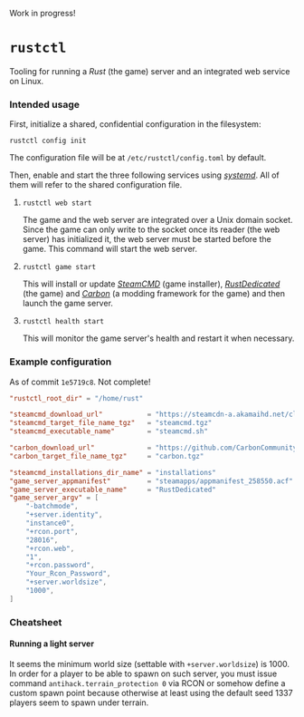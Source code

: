 Work in progress!

# `rustctl`

Tooling for running a _Rust_ (the game) server and an integrated web service on Linux.

### Intended usage

First, initialize a shared, confidential configuration in the filesystem:

```
rustctl config init
```

The configuration file will be at `/etc/rustctl/config.toml` by default.

Then, enable and start the three following services using [_systemd_][systemd-website]. All of them
will refer to the shared configuration file.

1. `rustctl web start`

   The game and the web server are integrated over a Unix domain socket. Since the game can only
   write to the socket once its reader (the web server) has initialized it, the web server must be
   started before the game. This command will start the web server.

2. `rustctl game start`

   This will install or update [_SteamCMD_][steamcmd-website] (game installer),
   [_RustDedicated_][rustdedicated-website] (the game) and [_Carbon_][carbon-website] (a modding
   framework for the game) and then launch the game server.

3. `rustctl health start`

   This will monitor the game server's health and restart it when necessary.

### Example configuration

As of commit `1e5719c8`. Not complete!

```toml
"rustctl_root_dir" = "/home/rust"

"steamcmd_download_url"           = "https://steamcdn-a.akamaihd.net/client/installer/steamcmd_linux.tar.gz"
"steamcmd_target_file_name_tgz"   = "steamcmd.tgz"
"steamcmd_executable_name"        = "steamcmd.sh"

"carbon_download_url"             = "https://github.com/CarbonCommunity/Carbon/releases/download/production_build/Carbon.Linux.Release.tar.gz"
"carbon_target_file_name_tgz"     = "carbon.tgz"

"steamcmd_installations_dir_name" = "installations"
"game_server_appmanifest"         = "steamapps/appmanifest_258550.acf"
"game_server_executable_name"     = "RustDedicated"
"game_server_argv" = [
    "-batchmode",
    "+server.identity",
    "instance0",
    "+rcon.port",
    "28016",
    "+rcon.web",
    "1",
    "+rcon.password",
    "Your_Rcon_Password",
    "+server.worldsize",
    "1000",
]
```

### Cheatsheet

#### Running a light server

It seems the minimum world size (settable with `+server.worldsize`) is 1000.
In order for a player to be able to spawn on such server, you must issue command
`antihack.terrain_protection 0` via RCON or somehow define a custom spawn point
because otherwise at least using the default seed 1337 players seem to spawn
under terrain.

[carbon-website]: https://carbonmod.gg
[rustdedicated-website]: https://steamdb.info/app/258550
[steamcmd-website]: https://developer.valvesoftware.com/wiki/SteamCMD
[systemd-website]: https://systemd.io

